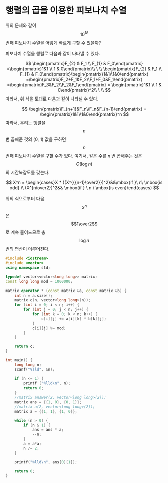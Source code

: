 # 행렬의 곱을 이용한 피보나치 수열

[2749. 피보나치 수 3]: https://www.acmicpc.net/problem/2749



 위의 문제와 같이 $$10^{18}$$ 번째 피보나치 수열을 어떻게 빠르게 구할 수 있을까?

피보나치 수열을 행렬로 다음과 같이 나타낼 수 있다. 


$$
\begin{pmatrix}F_{2} & F_1 \\ F_{1} & F_0\end{pmatrix} =\begin{pmatrix}1&1 \\ 1 & 0\end{pmatrix}\\ \ \\
\begin{pmatrix}F_{2} & F_1 \\ F_{1} & F_0\end{pmatrix}\begin{pmatrix}1&1\\1&0\end{pmatrix} =\begin{pmatrix}F_2+F_1&F_2\\F_1+F_0&F_1\end{pmatrix} =\begin{pmatrix}F_3&F_2\\F_2&F_1\end{pmatrix} = \begin{pmatrix}1&1 \\ 1 & 0\end{pmatrix}^2\\ \ \\
$$
따라서, 위 식을 토대로 다음과 같이 나타낼 수 있다.


$$
\begin{pmatrix}F_{n+1}&F_n\\F_n&F_{n-1}\end{pmatrix} = \begin{pmatrix}1&1\\1&0\end{pmatrix}^n
$$
 따라서, 우리는 행렬을 $$n$$ 번 곱해준 것의 (0, 1) 값을 구하면 $$n$$ 번째 피보나치 수열을 구할 수가 있다. 여기서, 같은 수를 $n$ 번 곱해주는 것은 $$O(\log{n})$$ 의 시간복잡도를 갖는다. 


$$
X^n = \begin{cases}X * {(X^{{{n-1}\over2}})^2}&&\mbox{if }\ n\ \mbox{is odd} \\
(X^{n\over2})^2&& \mbox{if } \ n \ \mbox{is even}\end{cases}
$$


 위의 식으로부터 다음 $$X^n$$ 은 $$1\over2$$ 로 계속 줄어드므로 총 $$\log{n}$$ 번의 연산이 이루어진다.  



```c++
#include <iostream>
#include <vector>
using namespace std;

typedef vector<vector<long long>> matrix;
const long long mod = 1000000;

matrix operator * (const matrix &a, const matrix &b) {
    int n = a.size();
    matrix c(n, vector<long long>(n));
    for (int i = 0; i < n; i++) {
        for (int j = 0; j < n; j++) {
            for (int k = 0; k < n; k++) {
                c[i][j] += a[i][k] * b[k][j];
            }
            c[i][j] %= mod;
        }
    }

    return c;
}

int main() {
    long long n;
    scanf("%lld", &n);

    if (n <= 1) {
        printf ("%lld\n", n);
        return 0;
    }
    //matrix answer(2, vector<long long>(2));
    matrix ans = {{1, 0}, {0, 1}};
    //matrix a(2, vector<long long>(2));
    matrix a = {{1, 1}, {1, 0}};

    while (n > 0) {
        if (n & 1) {
            ans = ans * a;
            --n;               
        }
        a = a*a;
        n /= 2;
    }

    printf("%lld\n", ans[0][1]);

    return 0;
}
```











